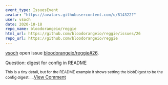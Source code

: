 ```yaml
---
event_type: IssuesEvent
avatar: "https://avatars.githubusercontent.com/u/814322?"
user: vsoch
date: 2020-10-18
repo_name: bloodorangeio/reggie
html_url: https://github.com/bloodorangeio/reggie/issues/26
repo_url: https://github.com/bloodorangeio/reggie
---
```


<a href='https://github.com/vsoch' target='_blank'>vsoch</a> open issue <a href='https://github.com/bloodorangeio/reggie/issues/26' target='_blank'>bloodorangeio/reggie#26</a>.

<p>Question: digest for config in README</p><small>This is a tiny detail, but for the README example it shows setting the blobDigest to be the config digest:...</small><a href='https://github.com/bloodorangeio/reggie/issues/26' target='_blank'>View Comment</a>
